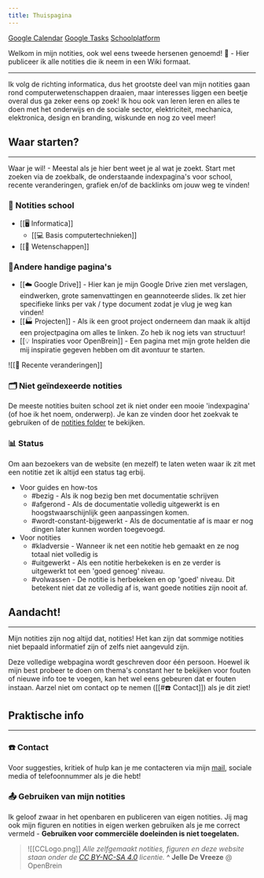```yaml
---
title: Thuispagina
---
```

[Google Calendar](https://calendar.google.com/calendar/u/0/r)   [Google Tasks](https://calendar.google.com/calendar/u/0/r/tasks)  [Schoolplatform](https://erasmusatheneum.smartschool.be/login)

Welkom in mijn notities, ook wel eens tweede hersenen genoemd! 🧠 - Hier publiceer ik alle notities die ik neem in een Wiki formaat. 

---
Ik volg de richting informatica, dus het grootste deel van mijn notities gaan rond computerwetenschappen draaien, maar interesses liggen een beetje overal dus ga zeker eens op zoek! Ik hou ook van leren leren en alles te doen met het onderwijs en de sociale sector, elektriciteit, mechanica, elektronica, design en branding, wiskunde en nog zo veel meer!

## Waar starten?
---
Waar je wil! - Meestal als je hier bent weet je al wat je zoekt. Start met zoeken via de zoekbalk, de onderstaande indexpagina's voor school, recente veranderingen, grafiek en/of de backlinks om jouw weg te vinden!

### 🏫 Notities school
* [[🖥️ Informatica]]
	* [[💻 Basis computertechnieken]]
* [[🧪 Wetenschappen]]

### 🔗Andere handige pagina's
* [[☁️ Google Drive]] - Hier kan je mijn Google Drive zien met verslagen, eindwerken, grote samenvattingen en geannoteerde slides. Ik zet hier specifieke links per vak / type document zodat je vlug je weg kan vinden! 
* [[🏭 Projecten]] - Als ik een groot project onderneem dan maak ik altijd een projectpagina om alles te linken. Zo heb ik nog iets van structuur!
* [[💡 Inspiraties voor OpenBrein]] - Een pagina met mijn grote helden die mij inspiratie gegeven hebben om dit avontuur te starten.


![[📂 Recente veranderingen]]

### 🗂️ Niet geïndexeerde notities
De meeste notities buiten school zet ik niet onder een mooie 'indexpagina' (of hoe ik het noem, onderwerp). Je kan ze vinden door het zoekvak te gebruiken of de [notities folder](https://openbrein.pointless.company/Notities/) te bekijken.

### 📊 Status
Om aan bezoekers van de website (en mezelf) te laten weten waar ik zit met een notitie zet ik altijd een status tag erbij. 

* Voor guides en how-tos
	* #bezig  - Als ik nog bezig ben met documentatie schrijven
	* #afgerond  - Als de documentatie volledig uitgewerkt is en hoogstwaarschijnlijk geen aanpassingen komen.
	* #wordt-constant-bijgewerkt  - Als de documentatie af is maar er nog dingen later kunnen worden toegevoegd.
* Voor notities
	* #kladversie  - Wanneer ik net een notitie heb gemaakt en ze nog totaal niet volledig is
	* #uitgewerkt  - Als een notitie herbekeken is en ze verder is uitgewerkt tot een 'goed genoeg' niveau.
	* #volwassen - De notitie is herbekeken en op 'goed' niveau. Dit betekent niet dat ze volledig af is, want goede notities zijn nooit af.

## Aandacht!
--- 
Mijn notities zijn nog altijd dat, notities! Het kan zijn dat sommige notities niet bepaald informatief zijn of zelfs niet aangevuld zijn.

Deze volledige webpagina wordt geschreven door één persoon. Hoewel ik mijn best probeer te doen om thema's constant her te bekijken voor fouten of nieuwe info toe te voegen, kan het wel eens gebeuren dat er fouten instaan. Aarzel niet om contact op te nemen ([[#☎️ Contact]]) als je dit ziet!

## Praktische info
---
### ☎️ Contact
Voor suggesties, kritiek of hulp kan je me contacteren via mijn [mail](mailto:jelle@openbrein.org), sociale media of telefoonnummer als je die hebt!

### 📤 Gebruiken van mijn notities
Ik geloof zwaar in het openbaren en publiceren van eigen notities. Jij mag ook mijn figuren en notities in eigen werken gebruiken als je me correct vermeld - **Gebruiken voor commerciële doeleinden is niet toegelaten.**


>  ![[CCLogo.png]]
>  *Alle zelfgemaakt notities, figuren en deze website staan onder de [CC BY-NC-SA 4.0](https://creativecommons.org/licenses/by-nc-sa/4.0/) licentie.*
>  **^ Jelle De Vreeze** @ OpenBrein

